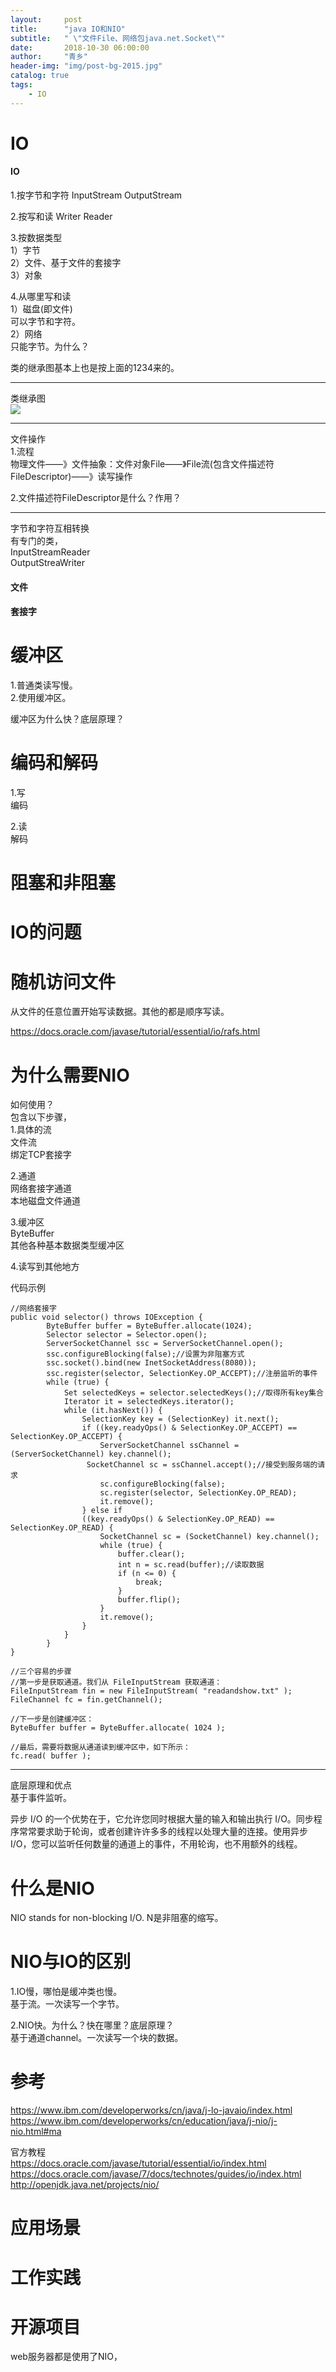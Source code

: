 ```yaml
---
layout:     post
title:      "java IO和NIO"
subtitle:   " \"文件File、网络包java.net.Socket\""
date:       2018-10-30 06:00:00
author:     "青乡"
header-img: "img/post-bg-2015.jpg"
catalog: true
tags:
    - IO
---
```


# IO
#### IO
1.按字节和字符
InputStream
OutputStream

2.按写和读
Writer
Reader

3.按数据类型  
1）字节  
2）文件、基于文件的套接字  
3）对象

4.从哪里写和读  
1）磁盘(即文件)  
可以字节和字符。  
2）网络  
只能字节。为什么？


类的继承图基本上也是按上面的1234来的。

---
类继承图  
![](http://pg60ucix6.bkt.clouddn.com/image002.png)

---
文件操作  
1.流程  
物理文件——》文件抽象：文件对象File——》File流(包含文件描述符FileDescriptor)——》读写操作  
                      
                      
2.文件描述符FileDescriptor是什么？作用？

                      
---
字节和字符互相转换  
有专门的类，  
InputStreamReader  
OutputStreaWriter
                      
                      

#### 文件

#### 套接字

# 缓冲区
1.普通类读写慢。  
2.使用缓冲区。

缓冲区为什么快？底层原理？


# 编码和解码
1.写  
编码

2.读  
解码

# 阻塞和非阻塞

# IO的问题

# 随机访问文件
从文件的任意位置开始写读数据。其他的都是顺序写读。

https://docs.oracle.com/javase/tutorial/essential/io/rafs.html

# 为什么需要NIO
如何使用？  
包含以下步骤，  
1.具体的流  
文件流  
绑定TCP套接字

2.通道  
网络套接字通道  
本地磁盘文件通道

3.缓冲区  
ByteBuffer  
其他各种基本数据类型缓冲区

4.读写到其他地方

代码示例
```
//网络套接字
public void selector() throws IOException {
        ByteBuffer buffer = ByteBuffer.allocate(1024);
        Selector selector = Selector.open();
        ServerSocketChannel ssc = ServerSocketChannel.open();
        ssc.configureBlocking(false);//设置为非阻塞方式
        ssc.socket().bind(new InetSocketAddress(8080));
        ssc.register(selector, SelectionKey.OP_ACCEPT);//注册监听的事件
        while (true) {
            Set selectedKeys = selector.selectedKeys();//取得所有key集合
            Iterator it = selectedKeys.iterator();
            while (it.hasNext()) {
                SelectionKey key = (SelectionKey) it.next();
                if ((key.readyOps() & SelectionKey.OP_ACCEPT) == SelectionKey.OP_ACCEPT) {
                    ServerSocketChannel ssChannel = (ServerSocketChannel) key.channel();
                 SocketChannel sc = ssChannel.accept();//接受到服务端的请求
                    sc.configureBlocking(false);
                    sc.register(selector, SelectionKey.OP_READ);
                    it.remove();
                } else if 
                ((key.readyOps() & SelectionKey.OP_READ) == SelectionKey.OP_READ) {
                    SocketChannel sc = (SocketChannel) key.channel();
                    while (true) {
                        buffer.clear();
                        int n = sc.read(buffer);//读取数据
                        if (n <= 0) {
                            break;
                        }
                        buffer.flip();
                    }
                    it.remove();
                }
            }
        }
}
```

```
//三个容易的步骤
//第一步是获取通道。我们从 FileInputStream 获取通道：
FileInputStream fin = new FileInputStream( "readandshow.txt" );
FileChannel fc = fin.getChannel();

//下一步是创建缓冲区：
ByteBuffer buffer = ByteBuffer.allocate( 1024 );

//最后，需要将数据从通道读到缓冲区中，如下所示：
fc.read( buffer );
```

---
底层原理和优点  
基于事件监听。

异步 I/O 的一个优势在于，它允许您同时根据大量的输入和输出执行 I/O。同步程序常常要求助于轮询，或者创建许许多多的线程以处理大量的连接。使用异步 I/O，您可以监听任何数量的通道上的事件，不用轮询，也不用额外的线程。


# 什么是NIO
NIO stands for non-blocking I/O.
N是非阻塞的缩写。

# NIO与IO的区别
1.IO慢，哪怕是缓冲类也慢。  
基于流。一次读写一个字节。

2.NIO快。为什么？快在哪里？底层原理？  
基于通道channel。一次读写一个块的数据。


# 参考
https://www.ibm.com/developerworks/cn/java/j-lo-javaio/index.html
https://www.ibm.com/developerworks/cn/education/java/j-nio/j-nio.html#ma

官方教程  
https://docs.oracle.com/javase/tutorial/essential/io/index.html  
https://docs.oracle.com/javase/7/docs/technotes/guides/io/index.html  
http://openjdk.java.net/projects/nio/


# 应用场景

# 工作实践

# 开源项目
web服务器都是使用了NIO，
